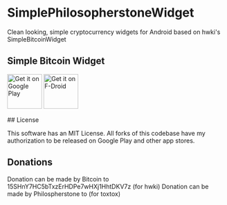 # SimplePhilosopherstoneWidget

Clean looking, simple cryptocurrency widgets for Android based on hwki's SimpleBitcoinWidget


## Simple Bitcoin Widget
<p>
<a href='https://play.google.com/store/apps/details?id=com.brentpanther.bitcoinwidget&pcampaignid=MKT-Other-global-all-co-prtnr-py-PartBadge-Mar2515-1'><img alt='Get it on Google Play' src='https://play.google.com/intl/en_us/badges/images/generic/en_badge_web_generic.png' height="80pt"/></a>

<a href="http://fdroid.org/packages/com.brentpanther.bitcoinwidget/">
    <img src="https://f-droid.org/badge/get-it-on.png"
         alt="Get it on F-Droid" height="80">
</a>
</p>
## License

This software has an MIT License. All forks of this codebase have my authorization to be released on Google Play and other app stores.


## Donations

Donation can be made by Bitcoin to         15SHnY7HC5bTxzErHDPe7wHXj1HhtDKV7z (for hwki)
Donation can be made by Philospherstone to                                    (for toxtox)